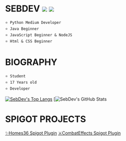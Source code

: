 # SEBDEV ![](https://www.countryflagicons.com/FLAT/24/AR.png) ![](https://www.countryflagicons.com/FLAT/24/UY.png)

```
⭐ Python Medium Developer
⭐ Java Beginner 
⭐ JavaScript Beginner & NodeJS
⭐ Html & CSS Beginner
```

# BIOGRAPHY
```
⭐ Student
⭐ 17 Years old
⭐ Developer
```

[![SebDev's Top Langs](https://github-readme-stats.vercel.app/api/top-langs/?username=iSebDev)](https://github.com/iSebDev/iSebDev/blob/main/README.md)
[![SebDev's GitHub Stats](https://github-readme-stats.vercel.app/api?username=isebdev&show_icons=true&theme=dark#gh-dark-mode-only)

# SPIGOT PROJECTS

[✨Homes36 Spigot Plugin](https://www.spigotmc.org/resources/plugin.103207/)
[⚔CombatEffects Spigot Plugin](https://www.spigotmc.org/resources/plugin.105674/)


